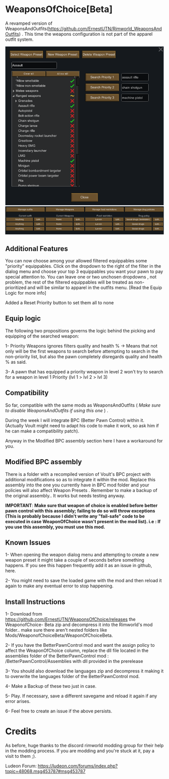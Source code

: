 # WeaponsOfChoice[Beta]
A revamped version of WeaponsAndOutfits(https://github.com/ErnestUTN/Rimworld_WeaponsAndOutfits) . This time the weapons configuration is not part of the apparel outfit system. 

![alt text](https://github.com/ErnestUTN/WeaponsOfChoice/blob/Beta/About/Preview_1.png)
![alt text](https://github.com/ErnestUTN/WeaponsOfChoice/blob/Beta/About/Preview_2.png)

## Additional Features

You can now choose among your allowed filtered equippables some "priority" equippables. Click on the dropdown to the right of the filter in the dialog menu and choose your top 3 equippables you want your pawn to pay special attention to. You can leave one or two unchosen dropdowns , not problem, the rest of the filtered equippables will be treated as non-prioritized and will be similar to apparel in the outfits menu. [Read the Equip Logic for more info]

Added a Reset Priority button to set them all to none

## Equip logic
The following two propositions governs the logic behind the picking and equipping of the searched weapon:

1- Priority Weapons ignores filters quality and health % -> Means that not only will be the first weapons to search before attempting to search in the non-priority list, but also the pawn completely disregards quality and health % as said. 

3-  A pawn that has equipped a priority weapon in level 2 won't try to search for a weapon in level 1 Priority (lvl 1 > lvl 2 > lvl 3)

## Compatibility
So far, compatible with the same mods as WeaponsAndOutfits ( *Make sure to disable WeaponsAndOutfits if using this one* ) . 

During the week I will integrate BPC (Better Pawn Control) within it. (Actually Voult might need to adapt his code to make it work, so ask him if he can make a compatibility patch). 

Anyway in the Modified BPC assembly section here I have a workaround for you.

## Modified BPC assembly

There is a folder with a recompiled version of Voult's BPC project  with additional modifications so as to integrate it within the mod. Replace this assembly into the one  you currently have in BPC mod folder and your policies will also affect Weapon Presets . Remember to make a backup of the original assembly..
It works but needs testing anyway.

**IMPORTANT**: __Make sure that weapon of choice is enabled before better pawn control with this assembly; failing to do so will throw exceptions (This is probably because I didn't write any "fail-safe" code to be executed in case WeaponOfChoice wasn't present in the mod list). i.e : If you use this assembly, you must use this mod.__

## Known Issues

1- When opening the weapon dialog menu and attempting to create a new weapon preset it might take a couple of seconds before something happens. If you see this happen frequently add it as an issue in github, here.

2- You might need to save the loaded game with the mod and then reload it again to make any eventual error to stop happening.

## Install Instructions

1- Download from https://github.com/ErnestUTN/WeaponsOfChoice/releases the WeaponofChoice- Beta zip and decompress it into the Rimworld's mod folder.. make sure there aren't nested folders like Mods/WeaponofChoiceBeta/WeaponOfChoiceBeta.

2- If you have the BetterPawnControl mod and want the assign policy to affect the WeaponOfChoice column, replace the dll file located in the assemblies folder of the BetterPawnControl mod : /BetterPawnControl/Assemblies with dll provided in the prerelease

3- You should also download the languages zip and decompress it making it to overwrite the languages folder of the BetterPawnControl mod.

4- Make a Backup of these two just in case.

5- Play. If necessary, save a different savegame and reload it again if any error arises.

6- Feel free to create an issue if the above persists.


# Credits

As before, huge thanks to the discord rimworld modding group for their help in the modding process. If you are modding and you're stuck at it, pay a visit to them ;).

Ludeon Forum: https://ludeon.com/forums/index.php?topic=48068.msg453787#msg453787

